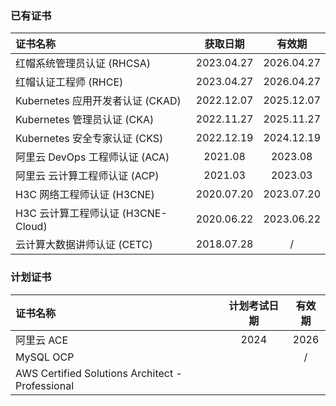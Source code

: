 ### 已有证书

| 证书名称                           |  获取日期  |   有效期   |
| :--------------------------------- | :--------: | :--------: |
| 红帽系统管理员认证 (RHCSA)         | 2023.04.27 | 2026.04.27 |
| 红帽认证工程师 (RHCE)              | 2023.04.27 | 2026.04.27 |
| Kubernetes 应用开发者认证 (CKAD)   | 2022.12.07 | 2025.12.07 |
| Kubernetes 管理员认证 (CKA)        | 2022.11.27 | 2025.11.27 |
| Kubernetes 安全专家认证 (CKS)      | 2022.12.19 | 2024.12.19 |
| 阿里云 DevOps 工程师认证 (ACA)     |  2021.08   |  2023.08   |
| 阿里云 云计算工程师认证 (ACP)      |  2021.03   |  2023.03   |
| H3C 网络工程师认证 (H3CNE)         | 2020.07.20 | 2023.07.20 |
| H3C 云计算工程师认证 (H3CNE-Cloud) | 2020.06.22 | 2023.06.22 |
| 云计算大数据讲师认证 (CETC)        | 2018.07.28 |     /      |

### 计划证书

| 证书名称                                         | 计划考试日期 | 有效期 |
| :----------------------------------------------- | :----------: | :----: |
| 阿里云 ACE                                       |     2024     |  2026  |
| MySQL OCP                                        |       |   /    |
| AWS Certified Solutions Architect - Professional |              |        |